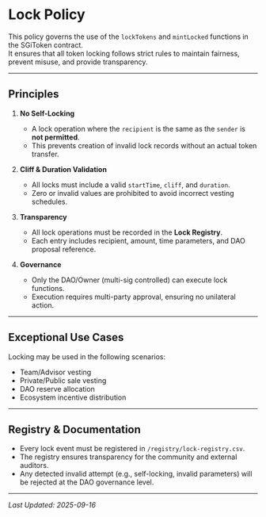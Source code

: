 # Lock Policy

This policy governs the use of the `lockTokens` and `mintLocked` functions in the SGiToken contract.  
It ensures that all token locking follows strict rules to maintain fairness, prevent misuse, and provide transparency.

---

## Principles

1. **No Self-Locking**
   - A lock operation where the `recipient` is the same as the `sender` is **not permitted**.  
   - This prevents creation of invalid lock records without an actual token transfer.

2. **Cliff & Duration Validation**
   - All locks must include a valid `startTime`, `cliff`, and `duration`.  
   - Zero or invalid values are prohibited to avoid incorrect vesting schedules.

3. **Transparency**
   - All lock operations must be recorded in the **Lock Registry**.  
   - Each entry includes recipient, amount, time parameters, and DAO proposal reference.

4. **Governance**
   - Only the DAO/Owner (multi-sig controlled) can execute lock functions.  
   - Execution requires multi-party approval, ensuring no unilateral action.

---

## Exceptional Use Cases

Locking may be used in the following scenarios:

- Team/Advisor vesting
- Private/Public sale vesting
- DAO reserve allocation
- Ecosystem incentive distribution

---

## Registry & Documentation

- Every lock event must be registered in `/registry/lock-registry.csv`.  
- The registry ensures transparency for the community and external auditors.  
- Any detected invalid attempt (e.g., self-locking, invalid parameters) will be rejected at the DAO governance level.

---

_Last Updated: 2025-09-16_

<!-- Auto-update: 2025-10-10T18:41:54.918967 -->

